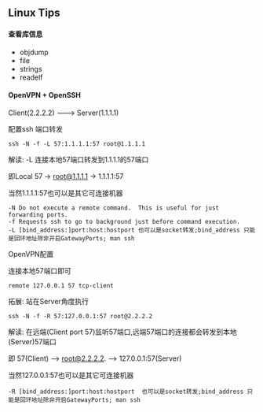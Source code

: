 ## Linux Tips

#### 查看库信息

* objdump
* file
* strings
* readelf

#### OpenVPN + OpenSSH

Client(2.2.2.2) ---> Server(1.1.1.1)

配置ssh 端口转发

```
ssh -N -f -L 57:1.1.1.1:57 root@1.1.1.1
```

解读: -L 连接本地57端口转发到1.1.1.1的57端口

即Local 57 -> root@1.1.1.1 -> 1.1.1.1:57

当然1.1.1.1:57也可以是其它可连接机器
```
-N Do not execute a remote command.  This is useful for just forwarding ports.
-f Requests ssh to go to background just before command execution.
-L [bind_address:]port:host:hostport 也可以是socket转发;bind_address 只能是回环地址除非开启GatewayPorts; man ssh
```

OpenVPN配置

连接本地57端口即可
```
remote 127.0.0.1 57 tcp-client
```

拓展: 站在Server角度执行
```
ssh -N -f -R 57:127.0.0.1:57 root@2.2.2.2
```
解读: 在远端(Client port 57)监听57端口,远端57端口的连接都会转发到本地(Server)57端口

即 57(Client) --> root@2.2.2.2. --> 127.0.0.1:57(Server)

当然127.0.0.1:57也可以是其它可连接机器
```
-R [bind_address:]port:host:hostport  也可以是socket转发;bind_address 只能是回环地址除非开启GatewayPorts; man ssh
```



